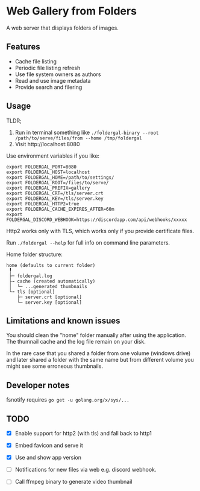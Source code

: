 Web Gallery from Folders
===

A web server that displays folders of images.

Features
---

* Cache file listing
* Periodic file listing refresh
* Use file system owners as authors
* Read and use image metadata
* Provide search and filering


Usage
---

TLDR;
1. Run in terminal something like
   `./foldergal-binary --root /path/to/serve/files/from --home /tmp/foldergal`
2. Visit http://localhost:8080

Use environment variables if you like:
```
export FOLDERGAL_PORT=8080
export FOLDERGAL_HOST=localhost
export FOLDERGAL_HOME=/path/to/settings/
export FOLDERGAL_ROOT=/files/to/serve/
export FOLDERGAL_PREFIX=gallery
export FOLDERGAL_CRT=/tls/server.crt
export FOLDERGAL_KEY=/tls/server.key
export FOLDERGAL_HTTP2=true
export FOLDERGAL_CACHE_EXPIRES_AFTER=60m
export FOLDERGAL_DISCORD_WEBHOOK=https://discordapp.com/api/webhooks/xxxxx
```

Http2 works only with TLS, which works only if you provide certificate files.

Run `./foldergal --help` for full info on command line parameters.

Home folder structure:
```
home (defaults to current folder)
 ╿
 ├─ foldergal.log
 ├╼ cache (created automatically)
 │  └─ ...generated thumbnails
 └╼ tls [optional]
    ├─ server.crt [optional]
    └─ server.key [optional]
```

Limitations and known issues
---

You should clean the "home" folder manually after using the application.
The thumnail cache and the log file remain on your disk.

In the rare case that you shared a folder from one volume (windows drive) and
later shared a folder with the same name but from different volume
you might see some erroneous thumbnails.

Developer notes
---

fsnotify requires `go get -u golang.org/x/sys/...`

TODO
---

* [x] Enable support for http2 (with tls) and fall back to http1
* [x] Embed favicon and serve it
* [x] Use and show app version
* [ ] Notifications for new files via web e.g. discord webhook.
* [ ] Call ffmpeg binary to generate video thumbnail

